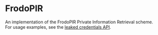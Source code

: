 # FrodoPIR

An implementation of the FrodoPIR Private Information Retrieval scheme. For usage examples, see the [leaked credentials API](../leaked-creds-api).

